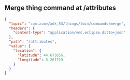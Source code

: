## Merge thing command at /attributes

```json
{
  "topic": "com.acme/xdk_53/things/twin/commands/merge",
  "headers": {
    "content-type": "application/vnd.eclipse.ditto+json"
  },
  "path": "/attributes",
  "value": {
    "location": {
      "latitude": 44.673856,
      "longitude": 8.261719
    }
  }
}
```
